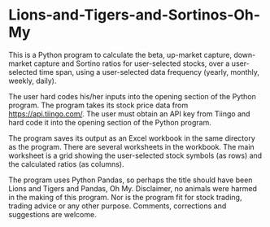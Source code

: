 # Lions-and-Tigers-and-Sortinos-Oh-My

This is a Python program to calculate the beta, up-market capture, down-market capture and Sortino ratios for user-selected stocks, over a user-selected time span, using a user-selected data frequency (yearly, monthly, weekly, daily).

The user hard codes his/her inputs into the opening section of the Python program. The program takes its stock price data from https://api.tiingo.com/. The user must obtain an API key from Tiingo and hard code it into the opening section of the Python program.

The program saves its output as an Excel workbook in the same directory as the program. There are several worksheets in the workbook. The main worksheet is a grid showing the user-selected stock symbols (as rows) and the calculated ratios (as columns).

The program uses Python Pandas, so perhaps the title should have been Lions and Tigers and Pandas, Oh My. Disclaimer, no animals were harmed in the making of this program. Nor is the program fit for stock trading, trading advice or any other purpose. Comments, corrections and suggestions are welcome.
